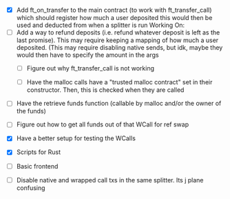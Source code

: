 - [x] Add ft_on_transfer to the main contract (to work with ft_transfer_call) which should register how much a user deposited this would then be used and deducted from when a splitter is run
Working On:
- [ ] Add a way to refund deposits (i.e. refund whatever deposit is left as the last promise). This may require keeping a mapping of how much a user deposited. (This may require disabling native sends, but idk, maybe they would then have to specify the amount in the args
	- [ ] Figure out why ft_transfer_call is not working
	- [ ] Have the malloc calls have a "trusted malloc contract" set in their constructor. Then, this is checked when they are called


<!-- Error: handling and reverting -->
- [ ] Have the retrieve funds function (callable by malloc and/or the owner of the funds)


- [ ] Figure out how to get all funds out of that WCall for ref swap
- [x] Have a better setup for testing the WCalls
- [x] Scripts for Rust
- [ ] Basic frontend
- [ ] Disable native and wrapped call txs in the same splitter. Its j plane confusing
